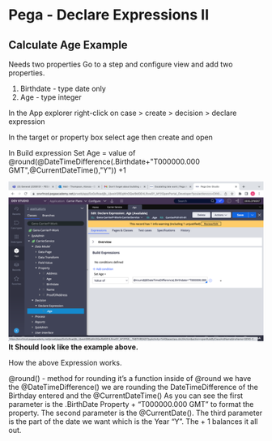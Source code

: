 # Pega - Declare Expressions II

## Calculate Age Example

Needs two properties
Go to a step and configure view and add two properties.

1. Birthdate - type date only
2. Age - type integer

In the App explorer right-click on case > create > decision > declare expression

In the target or property box select age then create and open

In Build expression
Set Age = value of @round(@DateTimeDifference(.Birthdate+"T000000.000 GMT",@CurrentDateTime(),"Y")) +1

![Declare Expression two](./images/Declare-ExpressionsII.png)
**It Should look like the example above.**

How the above Expression works.

@round() - method for rounding it’s a function
inside of @round we have the @DateTimeDifference()
we are rounding the DateTimeDifference of the Birthday entered
and the @CurrentDateTime()
As you can see the first parameter is the .BirthDate Property + “T000000.000 GMT” to format the property.
The second parameter is the @CurrentDate().
The third parameter is the part of the date we want which is the Year “Y”.
The + 1 balances it all out.
